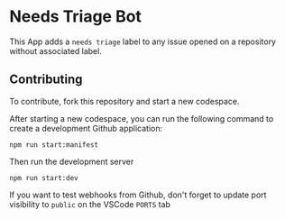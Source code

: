 # Needs Triage Bot

This App adds a `needs triage` label to any issue opened on a repository without associated label.

## Contributing

To contribute, fork this repository and start a new codespace.

After starting a new codespace, you can run the following command to create a development Github application:

```
npm run start:manifest
```

Then run the development server

```
npm run start:dev
```

If you want to test webhooks from Github, don't forget to update port visibility to `public` on the VSCode `PORTS` tab